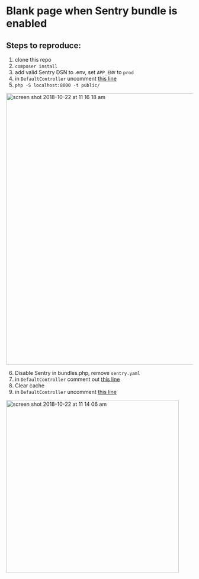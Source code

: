 # Blank page when Sentry bundle is enabled

## Steps to reproduce:

1. clone this repo
2. `composer install`
3. add valid Sentry DSN to .env, set `APP_ENV` to `prod`
4. in `DefaultController` uncomment [this line](https://github.com/PapyDanone/sentry-blank-page/blob/master/src/Controller/DefaultController.php#L15) 
5. `php -S localhost:8000 -t public/`

<img width="732" alt="screen shot 2018-10-22 at 11 16 18 am" src="https://user-images.githubusercontent.com/804367/47301764-ae1e8000-d5ed-11e8-8654-15d62a8178c3.png">

6. Disable Sentry in bundles.php, remove `sentry.yaml`
7. in `DefaultController` comment out [this line](https://github.com/PapyDanone/sentry-blank-page/blob/master/src/Controller/DefaultController.php#L15) 
8. Clear cache
9. in `DefaultController` uncomment [this line](https://github.com/PapyDanone/sentry-blank-page/blob/master/src/Controller/DefaultController.php#L15) 

<img width="466" alt="screen shot 2018-10-22 at 11 14 06 am" src="https://user-images.githubusercontent.com/804367/47301933-313fd600-d5ee-11e8-9089-1303cc3a2216.png">

